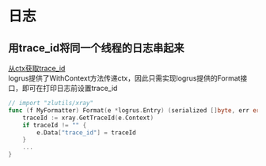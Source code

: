 # 日志
## 用trace_id将同一个线程的日志串起来
[从ctx获取trace_id](/xray/)  
logrus提供了WithContext方法传递ctx，因此只需实现logrus提供的Format接口，即可在打印日志前设置trace_id
```go
// import "zlutils/xray"
func (f MyFormatter) Format(e *logrus.Entry) (serialized []byte, err error) {
	traceId := xray.GetTraceId(e.Context)
   	if traceId != "" {
   		e.Data["trace_id"] = traceId
  	}
	...
}
```